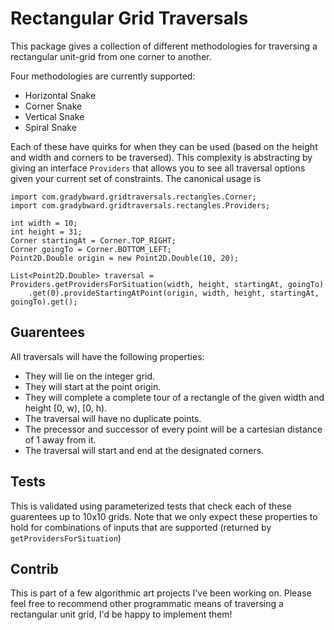 # Rectangular Grid Traversals

This package gives a collection of different methodologies for traversing a rectangular unit-grid from one corner to another.

Four methodologies are currently supported:

- Horizontal Snake
- Corner Snake
- Vertical Snake
- Spiral Snake

Each of these have quirks for when they can be used (based on the height and width and corners to be traversed).
This complexity is abstracting by giving an interface `Providers` that allows you to see all traversal options
given your current set of constraints. The canonical usage is

```
import com.gradybward.gridtraversals.rectangles.Corner;
import com.gradybward.gridtraversals.rectangles.Providers;

int width = 10;
int height = 31;
Corner startingAt = Corner.TOP_RIGHT;
Corner goingTo = Corner.BOTTOM_LEFT;
Point2D.Double origin = new Point2D.Double(10, 20);

List<Point2D.Double> traversal = Providers.getProvidersForSituation(width, height, startingAt, goingTo)
	.get(0).provideStartingAtPoint(origin, width, height, startingAt, goingTo).get();
```

## Guarentees

All traversals will have the following properties:

- They will lie on the integer grid.
- They will start at the point origin.
- They will complete a complete tour of a rectangle of the given width and height [0, w), [0, h).
- The traversal will have no duplicate points.
- The precessor and successor of every point will be a cartesian distance of 1 away from it.
- The traversal will start and end at the designated corners.

## Tests

This is validated using parameterized tests that check each of these guarentees up to 10x10 grids.
Note that we only expect these properties to hold for combinations of inputs that are supported (returned by `getProvidersForSituation`)

## Contrib

This is part of a few algorithmic art projects I've been working on. Please feel free to recommend other
programmatic means of traversing a rectangular unit grid, I'd be happy to implement them!
